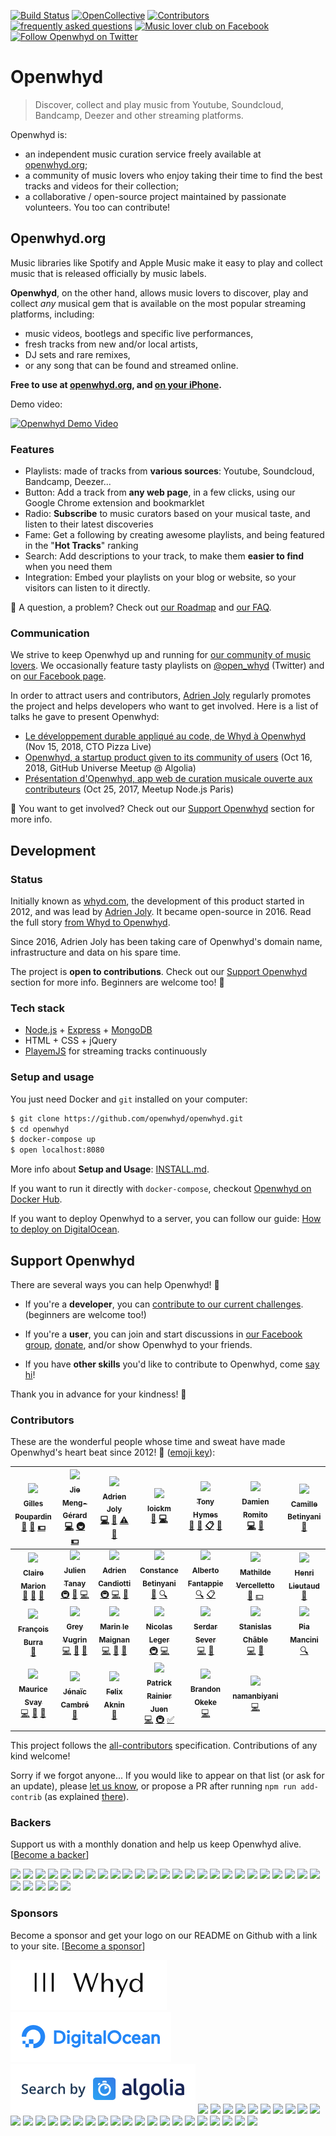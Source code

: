 [![Build Status](https://github.com/openwhyd/openwhyd/workflows/GitHub%20Actions%20Workflow/badge.svg)](https://github.com/openwhyd/openwhyd/actions) [![OpenCollective](https://opencollective.com/openwhyd/backers/badge.svg?style=flat-square)](#backers) [![Contributors](https://img.shields.io/badge/all_contributors-23-brightgreen.svg?style=flat-square)](#contributors) [![frequently asked questions](https://img.shields.io/badge/help-FAQ-ff69b4.svg?style=flat-square)](docs/FAQ.md) [![Music lover club on Facebook](https://img.shields.io/badge/chat-music%20lover%20club-blue.svg?style=flat-square)](https://facebook.com/groups/openwhyd/) [![Follow Openwhyd on Twitter](https://img.shields.io/twitter/follow/open_whyd.svg?style=flat-square&label=Follow)](https://twitter.com/open_whyd)

# Openwhyd

> Discover, collect and play music from Youtube, Soundcloud, Bandcamp, Deezer and other streaming platforms.

Openwhyd is:

- an independent music curation service freely available at [openwhyd.org](https://openwhyd.org);
- a community of music lovers who enjoy taking their time to find the best tracks and videos for their collection;
- a collaborative / open-source project maintained by passionate volunteers. You too can contribute!

## Openwhyd.org

Music libraries like Spotify and Apple Music make it easy to play and collect music that is released officially by music labels.

**Openwhyd**, on the other hand, allows music lovers to discover, play and collect _any_ musical gem that is available on the most popular streaming platforms, including:

- music videos, bootlegs and specific live performances,
- fresh tracks from new and/or local artists,
- DJ sets and rare remixes,
- or any song that can be found and streamed online.

**Free to use at [openwhyd.org](https://openwhyd.org), and [on your iPhone](https://openwhyd.org/iphone).**

Demo video:

[![Openwhyd Demo Video](./docs/img/openwhyd-demo-thumb.png)](https://www.youtube.com/watch?v=aZT8VlTV1YY 'Openwhyd Demo Video')

### Features

- Playlists: made of tracks from **various sources**: Youtube, Soundcloud, Bandcamp, Deezer...
- Button: Add a track from **any web page**, in a few clicks, using our Google Chrome extension and bookmarklet
- Radio: **Subscribe** to music curators based on your musical taste, and listen to their latest discoveries
- Fame: Get a following by creating awesome playlists, and being featured in the "**Hot Tracks**" ranking
- Search: Add descriptions to your track, to make them **easier to find** when you need them
- Integration: Embed your playlists on your blog or website, so your visitors can listen to it directly.

👋 A question, a problem? Check out [our Roadmap](docs/ROADMAP.md) and [our FAQ](docs/FAQ.md).

### Communication

We strive to keep Openwhyd up and running for [our community of music lovers](https://www.facebook.com/groups/openwhyd/). We occasionally feature tasty playlists on [@open_whyd](https://twitter.com/open_whyd) (Twitter) and on [our Facebook page](https://facebook.com/openwhyd).

In order to attract users and contributors, [Adrien Joly](https://github.com/adrienjoly) regularly promotes the project and helps developers who want to get involved. Here is a list of talks he gave to present Openwhyd:

- [Le développement durable appliqué au code, de Whyd à Openwhyd](https://www.youtube.com/watch?v=MA5weD7giNU) (Nov 15, 2018, CTO Pizza Live)
- [Openwhyd, a startup product given to its community of users](https://docs.google.com/presentation/d/1bahmSwu9P5vhcTanWEmQ72OXD5_xqcxwQY4MvWnJlXU) (Oct 16, 2018, GitHub Universe Meetup @ Algolia)
- [Présentation d'Openwhyd, app web de curation musicale ouverte aux contributeurs](https://adrienjoly.com/slides/openwhyd-2017) (Oct 25, 2017, Meetup Node.js Paris)

💪 You want to get involved? Check out our [Support Openwhyd](#support-openwhyd) section for more info.

## Development

### Status

Initially known as [whyd.com](https://whyd.com), the development of this product started in 2012, and was lead by [Adrien Joly](https://github.com/adrienjoly). It became open-source in 2016. Read the full story [from Whyd to Openwhyd](https://medium.com/openwhyd/music-amongst-other-topics-a4f41657d6d).

Since 2016, Adrien Joly has been taking care of Openwhyd's domain name, infrastructure and data on his spare time.

The project is **open to contributions**. Check out our [Support Openwhyd](#support-openwhyd) section for more info. Beginners are welcome too! 🤗

<!--
- Latest stats, analytics and demographics: [Openwhyd data report, mid-october 2017](https://infograph.venngage.com/publish/c74df49b-2d2f-48bc-b9cb-5bc1f5908c37) 🔥
-->

### Tech stack

- [Node.js](https://nodejs.org/) + [Express](https://expressjs.com/) + [MongoDB](https://www.mongodb.com/)
- HTML + CSS + jQuery
- [PlayemJS](https://github.com/adrienjoly/playemjs) for streaming tracks continuously

### Setup and usage

You just need Docker and `git` installed on your computer:

```sh
$ git clone https://github.com/openwhyd/openwhyd.git
$ cd openwhyd
$ docker-compose up
$ open localhost:8080
```

More info about **Setup and Usage**: [INSTALL.md](docs/INSTALL.md).

If you want to run it directly with `docker-compose`, checkout [Openwhyd on Docker Hub](https://hub.docker.com/r/openwhyd/openwhyd).

If you want to deploy Openwhyd to a server, you can follow our guide: [How to deploy on DigitalOcean](docs/howto-deploy-on-digitalocean.md).

## Support Openwhyd

There are several ways you can help Openwhyd! 💓

- If you're a **developer**, you can [contribute to our current challenges](docs/FAQ.md#id-love-to-contribute-to-openwhyd-how-can-i-help). (beginners are welcome too!)

- If you're a **user**, you can join and start discussions in [our Facebook group](https://www.facebook.com/groups/openwhyd/), [donate](https://opencollective.com/openwhyd/donate), and/or show Openwhyd to your friends.

- If you have **other skills** you'd like to contribute to Openwhyd, come [say hi](https://github.com/openwhyd/openwhyd/issues/new?title=Hi,+I+want+to+help!)!

Thank you in advance for your kindness! 🤗

### Contributors

These are the wonderful people whose time and sweat have made Openwhyd's heart beat since 2012! 💓 ([emoji key](https://github.com/kentcdodds/all-contributors#emoji-key)):

<!-- ALL-CONTRIBUTORS-LIST:START - Do not remove or modify this section -->
<!-- prettier-ignore -->
| [<img src="https://d1qb2nb5cznatu.cloudfront.net/users/56004-large?1405472476" width="98px;"/><br /><sub><b>Gilles Poupardin</b></sub>](https://twitter.com/gillespoupardin)<br />[📢](#talk "Talks") [🤔](#ideas "Ideas, Planning, & Feedback") [💵](#financial "Financial") | [<img src="https://avatars0.githubusercontent.com/u/764618?v=4" width="98px;"/><br /><sub><b>Jie Meng-Gérard</b></sub>](https://github.com/jiem)<br />[💻](https://github.com/openwhyd/openwhyd/commits?author=jiem "Code") [🚇](#infra-jiem "Infrastructure (Hosting, Build-Tools, etc)") [💵](#financial-jiem "Financial") | [<img src="https://avatars3.githubusercontent.com/u/531781?v=4" width="98px;"/><br /><sub><b>Adrien Joly</b></sub>](https://adrienjoly.com/now)<br />[💻](https://github.com/openwhyd/openwhyd/commits?author=adrienjoly "Code") [📖](https://github.com/openwhyd/openwhyd/commits?author=adrienjoly "Documentation") [⚠️](https://github.com/openwhyd/openwhyd/commits?author=adrienjoly "Tests") [💬](#question-adrienjoly "Answering Questions") | [<img src="https://avatars3.githubusercontent.com/u/910269?v=4" width="98px;"/><br /><sub><b>loickm</b></sub>](https://github.com/loickm)<br />[🎨](#design-loickm "Design") [💻](https://github.com/openwhyd/openwhyd/commits?author=loickm "Code") | [<img src="https://pbs.twimg.com/profile_images/708991890046246912/TrUSqpzo_400x400.jpg" width="98px;"/><br /><sub><b>Tony Hymes</b></sub>](https://twitter.com/tonyhymes)<br />[📢](#talk "Talks") [📝](#blog "Blogposts") [📋](#eventOrganizing "Event Organizing") [💬](#question "Answering Questions") | [<img src="https://avatars1.githubusercontent.com/u/603808?v=4" width="98px;"/><br /><sub><b>Damien Romito</b></sub>](http://www.choses.fr)<br />[💻](https://github.com/openwhyd/openwhyd/commits?author=damienromito "Code") [🔌](#plugin-damienromito "Plugin/utility libraries") | [<img src="https://www.nikonclub.fr/sites/default/files/styles/dashboard_avatar/public/users/avatars/2018-08/0036_Camille-Betinyani-2_0.jpg?itok=cceSKmUx" width="98px;"/><br /><sub><b>Camille Betinyani</b></sub>](http://www.camillebetinyani.com)<br />[🎨](#design "Design") |
| :---: | :---: | :---: | :---: | :---: | :---: | :---: |
| [<img src="https://cloudinary-a.akamaihd.net/hopwork/image/upload/h_360,w_360,c_thumb,g_face,z_0.4,q_auto,dpr_2.0/wdxqlikzwk4p8fcj1u6k.jpeg" width="98px;"/><br /><sub><b>Claire Marion</b></sub>](https://github.com/cmdcmdcmd)<br />[🎨](#design-cmdcmdcmd "Design") [📝](#blog-cmdcmdcmd "Blogposts") [🤔](#ideas-cmdcmdcmd "Ideas, Planning, & Feedback") | [<img src="https://avatars1.githubusercontent.com/u/1169844?v=4" width="98px;"/><br /><sub><b>Julien Tanay</b></sub>](http://julientanay.com)<br />[🚇](#infra-Djiit "Infrastructure (Hosting, Build-Tools, etc)") [🔧](#tool-Djiit "Tools") [💻](https://github.com/openwhyd/openwhyd/commits?author=Djiit "Code") | [<img src="https://avatars0.githubusercontent.com/u/243268?v=4" width="98px;"/><br /><sub><b>Adrien Candiotti</b></sub>](https://github.com/SkinyMonkey)<br />[🚇](#infra-SkinyMonkey "Infrastructure (Hosting, Build-Tools, etc)") [💻](https://github.com/openwhyd/openwhyd/commits?author=SkinyMonkey "Code") [🤔](#ideas-SkinyMonkey "Ideas, Planning, & Feedback") | [<img src="http://static8.viadeo-static.com/ukTJaFEht8_7xghQiybGR5b-XS0=/300x300/member/002141lujf3ta0qu%3Fts%3D1383075404000" width="98px;"/><br /><sub><b>Constance Betinyani</b></sub>](https://www.linkedin.com/in/constance-betinyani-30b8b95a/)<br />[📝](#blog "Blogposts") [🔍](#fundingFinding "Funding Finding") | [<img src="https://d1qb2nb5cznatu.cloudfront.net/users/28089-large?1489180378" width="98px;"/><br /><sub><b>Alberto Fantappie</b></sub>](https://angel.co/alberto-fantappie)<br />[🔍](#fundingFinding "Funding Finding") [📋](#eventOrganizing "Event Organizing") | [<img src="http://www.doyoubuzz.com/var/users/_/2016/8/31/13/1245112/avatar/1188719/avatar_cp_630.jpg?t=1545569639" width="98px;"/><br /><sub><b>Mathilde Vercelletto</b></sub>](https://www.linkedin.com/in/mathildevercelletto/)<br />[📖](https://github.com/openwhyd/openwhyd/commits?author= "Documentation") [💵](#financial "Financial") | [<img src="https://pbs.twimg.com/profile_images/465242079145099264/NXppNjIg_400x400.png" width="98px;"/><br /><sub><b>Henri Lieutaud</b></sub>](https://github.com/ElBurritoPodrido)<br />[🤔](#ideas-ElBurritoPodrido "Ideas, Planning, & Feedback") |
| [<img src="https://avatars3.githubusercontent.com/u/8008820?v=4" width="98px;"/><br /><sub><b>François Burra</b></sub>](https://github.com/FrancoisBurra)<br />[🤔](#ideas-FrancoisBurra "Ideas, Planning, & Feedback") | [<img src="https://avatars0.githubusercontent.com/u/3294460?v=4" width="98px;"/><br /><sub><b>Grey Vugrin</b></sub>](http://greyvugrin@github.io)<br />[💻](https://github.com/openwhyd/openwhyd/commits?author=greyvugrin "Code") [🐛](https://github.com/openwhyd/openwhyd/issues?q=author%3Agreyvugrin "Bug reports") [🔧](#tool-greyvugrin "Tools") | [<img src="https://avatars3.githubusercontent.com/u/5300654?v=4" width="98px;"/><br /><sub><b>Marin le Maignan</b></sub>](https://github.com/Marinlemaignan)<br />[💻](https://github.com/openwhyd/openwhyd/commits?author=Marinlemaignan "Code") [🐛](https://github.com/openwhyd/openwhyd/issues?q=author%3AMarinlemaignan "Bug reports") [🤔](#ideas-Marinlemaignan "Ideas, Planning, & Feedback") | [<img src="https://media.licdn.com/dms/image/C5603AQFMhpwwbDWWzQ/profile-displayphoto-shrink_800_800/0?e=1546473600&v=beta&t=bijrXeAQKSJoCRybxCoyVgkS0GF_h3GucQVLXu5TKik" width="98px;"/><br /><sub><b>Nicolas Leger</b></sub>](https://github.com/nicolasleger)<br />[🚇](#infra-nicolasleger "Infrastructure (Hosting, Build-Tools, etc)") [💻](https://github.com/openwhyd/openwhyd/commits?author=nicolasleger "Code") | [<img src="https://avatars2.githubusercontent.com/u/1911478?v=4" width="98px;"/><br /><sub><b>Serdar Sever</b></sub>](https://znk.github.io)<br />[💻](https://github.com/openwhyd/openwhyd/commits?author=znk "Code") [🐛](https://github.com/openwhyd/openwhyd/issues?q=author%3Aznk "Bug reports") | [<img src="https://avatars2.githubusercontent.com/u/19236802?v=4" width="98px;"/><br /><sub><b>Stanislas Châble</b></sub>](https://www.linkedin.com/in/stanislas-chable/)<br />[💻](https://github.com/openwhyd/openwhyd/commits?author=Selbahc "Code") [🐛](https://github.com/openwhyd/openwhyd/issues?q=author%3ASelbahc "Bug reports") | [<img src="https://avatars2.githubusercontent.com/u/3671070?v=4" width="98px;"/><br /><sub><b>Pia Mancini</b></sub>](http://piamancini.com)<br />[🔍](#fundingFinding-piamancini "Funding Finding") |
| [<img src="https://avatars2.githubusercontent.com/u/265349?v=4" width="98px;"/><br /><sub><b>Maurice Svay</b></sub>](http://svay.com/)<br />[💻](https://github.com/openwhyd/openwhyd/commits?author=mauricesvay "Code") [🐛](https://github.com/openwhyd/openwhyd/issues?q=author%3Amauricesvay "Bug reports") [🎨](#design-mauricesvay "Design") | [<img src="http://jenaiccambre.com/static/jenaic_cambre.7ab05dc2.jpg" width="98px;"/><br /><sub><b>Jénaïc Cambré</b></sub>](http://www.kadiks.net)<br />[💬](#question-kadiks "Answering Questions") | [<img src="https://i.imgur.com/wjtYzX4.jpg" width="98px;"/><br /><sub><b>Felix Aknin</b></sub>](https://www.linkedin.com/in/felix-aknin-61b72597/)<br />[💬](#question "Answering Questions") | [<img src="https://media.licdn.com/dms/image/C4D03AQH19-cggJnutA/profile-displayphoto-shrink_800_800/0?e=1546473600&v=beta&t=fHtEddqYGfuvvn7x4gKeSeLaot89o6OYFn5FFF54cIw" width="98px;"/><br /><sub><b>Patrick Rainier Juen</b></sub>](https://github.com/uLan08)<br />[💻](https://github.com/openwhyd/openwhyd/commits?author=uLan08 "Code") [🚇](#infra-uLan08 "Infrastructure (Hosting, Build-Tools, etc)") [✅](#tutorial-uLan08 "Tutorials") | [<img src="https://avatars1.githubusercontent.com/u/9751243?v=4" width="98px;"/><br /><sub><b>Brandon Okeke</b></sub>](http://brawrdon.com)<br />[💻](https://github.com/openwhyd/openwhyd/commits?author=Brawrdon "Code") | [<img src="https://avatars2.githubusercontent.com/u/43063269?v=4" width="98px;"/><br /><sub><b>namanbiyani</b></sub>](https://github.com/namanbiyani)<br />[💻](https://github.com/openwhyd/openwhyd/commits?author=namanbiyani "Code") |

<!-- ALL-CONTRIBUTORS-LIST:END -->

This project follows the [all-contributors](https://github.com/kentcdodds/all-contributors) specification. Contributions of any kind welcome!

Sorry if we forgot anyone... If you would like to appear on that list (or ask for an update), please [let us know](https://github.com/openwhyd/openwhyd/issues/new?title=Please+add+me+as+a+contributor), or propose a PR after running `npm run add-contrib` (as explained [there](https://www.npmjs.com/package/all-contributors-cli)).

### Backers

Support us with a monthly donation and help us keep Openwhyd alive. [[Become a backer](https://opencollective.com/openwhyd#backer)]

<a href="https://opencollective.com/openwhyd/backer/0/website" target="_blank"><img src="https://opencollective.com/openwhyd/backer/0/avatar.svg"></a>
<a href="https://opencollective.com/openwhyd/backer/1/website" target="_blank"><img src="https://opencollective.com/openwhyd/backer/1/avatar.svg"></a>
<a href="https://opencollective.com/openwhyd/backer/2/website" target="_blank"><img src="https://opencollective.com/openwhyd/backer/2/avatar.svg"></a>
<a href="https://opencollective.com/openwhyd/backer/3/website" target="_blank"><img src="https://opencollective.com/openwhyd/backer/3/avatar.svg"></a>
<a href="https://opencollective.com/openwhyd/backer/4/website" target="_blank"><img src="https://opencollective.com/openwhyd/backer/4/avatar.svg"></a>
<a href="https://opencollective.com/openwhyd/backer/5/website" target="_blank"><img src="https://opencollective.com/openwhyd/backer/5/avatar.svg"></a>
<a href="https://opencollective.com/openwhyd/backer/6/website" target="_blank"><img src="https://opencollective.com/openwhyd/backer/6/avatar.svg"></a>
<a href="https://opencollective.com/openwhyd/backer/7/website" target="_blank"><img src="https://opencollective.com/openwhyd/backer/7/avatar.svg"></a>
<a href="https://opencollective.com/openwhyd/backer/8/website" target="_blank"><img src="https://opencollective.com/openwhyd/backer/8/avatar.svg"></a>
<a href="https://opencollective.com/openwhyd/backer/9/website" target="_blank"><img src="https://opencollective.com/openwhyd/backer/9/avatar.svg"></a>
<a href="https://opencollective.com/openwhyd/backer/10/website" target="_blank"><img src="https://opencollective.com/openwhyd/backer/10/avatar.svg"></a>
<a href="https://opencollective.com/openwhyd/backer/11/website" target="_blank"><img src="https://opencollective.com/openwhyd/backer/11/avatar.svg"></a>
<a href="https://opencollective.com/openwhyd/backer/12/website" target="_blank"><img src="https://opencollective.com/openwhyd/backer/12/avatar.svg"></a>
<a href="https://opencollective.com/openwhyd/backer/13/website" target="_blank"><img src="https://opencollective.com/openwhyd/backer/13/avatar.svg"></a>
<a href="https://opencollective.com/openwhyd/backer/14/website" target="_blank"><img src="https://opencollective.com/openwhyd/backer/14/avatar.svg"></a>
<a href="https://opencollective.com/openwhyd/backer/15/website" target="_blank"><img src="https://opencollective.com/openwhyd/backer/15/avatar.svg"></a>
<a href="https://opencollective.com/openwhyd/backer/16/website" target="_blank"><img src="https://opencollective.com/openwhyd/backer/16/avatar.svg"></a>
<a href="https://opencollective.com/openwhyd/backer/17/website" target="_blank"><img src="https://opencollective.com/openwhyd/backer/17/avatar.svg"></a>
<a href="https://opencollective.com/openwhyd/backer/18/website" target="_blank"><img src="https://opencollective.com/openwhyd/backer/18/avatar.svg"></a>
<a href="https://opencollective.com/openwhyd/backer/19/website" target="_blank"><img src="https://opencollective.com/openwhyd/backer/19/avatar.svg"></a>
<a href="https://opencollective.com/openwhyd/backer/20/website" target="_blank"><img src="https://opencollective.com/openwhyd/backer/20/avatar.svg"></a>
<a href="https://opencollective.com/openwhyd/backer/21/website" target="_blank"><img src="https://opencollective.com/openwhyd/backer/21/avatar.svg"></a>
<a href="https://opencollective.com/openwhyd/backer/22/website" target="_blank"><img src="https://opencollective.com/openwhyd/backer/22/avatar.svg"></a>
<a href="https://opencollective.com/openwhyd/backer/23/website" target="_blank"><img src="https://opencollective.com/openwhyd/backer/23/avatar.svg"></a>
<a href="https://opencollective.com/openwhyd/backer/24/website" target="_blank"><img src="https://opencollective.com/openwhyd/backer/24/avatar.svg"></a>
<a href="https://opencollective.com/openwhyd/backer/25/website" target="_blank"><img src="https://opencollective.com/openwhyd/backer/25/avatar.svg"></a>
<a href="https://opencollective.com/openwhyd/backer/26/website" target="_blank"><img src="https://opencollective.com/openwhyd/backer/26/avatar.svg"></a>
<a href="https://opencollective.com/openwhyd/backer/27/website" target="_blank"><img src="https://opencollective.com/openwhyd/backer/27/avatar.svg"></a>
<a href="https://opencollective.com/openwhyd/backer/28/website" target="_blank"><img src="https://opencollective.com/openwhyd/backer/28/avatar.svg"></a>
<a href="https://opencollective.com/openwhyd/backer/29/website" target="_blank"><img src="https://opencollective.com/openwhyd/backer/29/avatar.svg"></a>

### Sponsors

Become a sponsor and get your logo on our README on Github with a link to your site. [[Become a sponsor](https://opencollective.com/openwhyd#sponsor)]

<a href="https://whyd.com/" target="_blank"><img alt="Whyd is the company that founded this service, donated the source code and still pays for distribution on Apple's App Store" src="docs/img/sponsor-whyd-smaller.png"></a>
<a href="https://www.digitalocean.com/" target="_blank"><img alt="DigitalOcean has kindly offered us one year worth of hosting, to help us maintain our open-source development effort" src="docs/img/sponsor-digitalocean.png"></a>
<a href="https://www.algolia.com/" target="_blank"><img alt="Algolia has been kindly providing our users with blazing-fast track search for years" src="docs/img/sponsor-algolia.png"></a>
<a href="https://opencollective.com/openwhyd/sponsor/0/website" target="_blank"><img src="https://opencollective.com/openwhyd/sponsor/0/avatar.svg"></a>
<a href="https://opencollective.com/openwhyd/sponsor/1/website" target="_blank"><img src="https://opencollective.com/openwhyd/sponsor/1/avatar.svg"></a>
<a href="https://opencollective.com/openwhyd/sponsor/2/website" target="_blank"><img src="https://opencollective.com/openwhyd/sponsor/2/avatar.svg"></a>
<a href="https://opencollective.com/openwhyd/sponsor/3/website" target="_blank"><img src="https://opencollective.com/openwhyd/sponsor/3/avatar.svg"></a>
<a href="https://opencollective.com/openwhyd/sponsor/4/website" target="_blank"><img src="https://opencollective.com/openwhyd/sponsor/4/avatar.svg"></a>
<a href="https://opencollective.com/openwhyd/sponsor/5/website" target="_blank"><img src="https://opencollective.com/openwhyd/sponsor/5/avatar.svg"></a>
<a href="https://opencollective.com/openwhyd/sponsor/6/website" target="_blank"><img src="https://opencollective.com/openwhyd/sponsor/6/avatar.svg"></a>
<a href="https://opencollective.com/openwhyd/sponsor/7/website" target="_blank"><img src="https://opencollective.com/openwhyd/sponsor/7/avatar.svg"></a>
<a href="https://opencollective.com/openwhyd/sponsor/8/website" target="_blank"><img src="https://opencollective.com/openwhyd/sponsor/8/avatar.svg"></a>
<a href="https://opencollective.com/openwhyd/sponsor/9/website" target="_blank"><img src="https://opencollective.com/openwhyd/sponsor/9/avatar.svg"></a>
<a href="https://opencollective.com/openwhyd/sponsor/10/website" target="_blank"><img src="https://opencollective.com/openwhyd/sponsor/10/avatar.svg"></a>
<a href="https://opencollective.com/openwhyd/sponsor/11/website" target="_blank"><img src="https://opencollective.com/openwhyd/sponsor/11/avatar.svg"></a>
<a href="https://opencollective.com/openwhyd/sponsor/12/website" target="_blank"><img src="https://opencollective.com/openwhyd/sponsor/12/avatar.svg"></a>
<a href="https://opencollective.com/openwhyd/sponsor/13/website" target="_blank"><img src="https://opencollective.com/openwhyd/sponsor/13/avatar.svg"></a>
<a href="https://opencollective.com/openwhyd/sponsor/14/website" target="_blank"><img src="https://opencollective.com/openwhyd/sponsor/14/avatar.svg"></a>
<a href="https://opencollective.com/openwhyd/sponsor/15/website" target="_blank"><img src="https://opencollective.com/openwhyd/sponsor/15/avatar.svg"></a>
<a href="https://opencollective.com/openwhyd/sponsor/16/website" target="_blank"><img src="https://opencollective.com/openwhyd/sponsor/16/avatar.svg"></a>
<a href="https://opencollective.com/openwhyd/sponsor/17/website" target="_blank"><img src="https://opencollective.com/openwhyd/sponsor/17/avatar.svg"></a>
<a href="https://opencollective.com/openwhyd/sponsor/18/website" target="_blank"><img src="https://opencollective.com/openwhyd/sponsor/18/avatar.svg"></a>
<a href="https://opencollective.com/openwhyd/sponsor/19/website" target="_blank"><img src="https://opencollective.com/openwhyd/sponsor/19/avatar.svg"></a>
<a href="https://opencollective.com/openwhyd/sponsor/20/website" target="_blank"><img src="https://opencollective.com/openwhyd/sponsor/20/avatar.svg"></a>
<a href="https://opencollective.com/openwhyd/sponsor/21/website" target="_blank"><img src="https://opencollective.com/openwhyd/sponsor/21/avatar.svg"></a>
<a href="https://opencollective.com/openwhyd/sponsor/22/website" target="_blank"><img src="https://opencollective.com/openwhyd/sponsor/22/avatar.svg"></a>
<a href="https://opencollective.com/openwhyd/sponsor/23/website" target="_blank"><img src="https://opencollective.com/openwhyd/sponsor/23/avatar.svg"></a>
<a href="https://opencollective.com/openwhyd/sponsor/24/website" target="_blank"><img src="https://opencollective.com/openwhyd/sponsor/24/avatar.svg"></a>
<a href="https://opencollective.com/openwhyd/sponsor/25/website" target="_blank"><img src="https://opencollective.com/openwhyd/sponsor/25/avatar.svg"></a>
<a href="https://opencollective.com/openwhyd/sponsor/26/website" target="_blank"><img src="https://opencollective.com/openwhyd/sponsor/26/avatar.svg"></a>
<a href="https://opencollective.com/openwhyd/sponsor/27/website" target="_blank"><img src="https://opencollective.com/openwhyd/sponsor/27/avatar.svg"></a>
<a href="https://opencollective.com/openwhyd/sponsor/28/website" target="_blank"><img src="https://opencollective.com/openwhyd/sponsor/28/avatar.svg"></a>
<a href="https://opencollective.com/openwhyd/sponsor/29/website" target="_blank"><img src="https://opencollective.com/openwhyd/sponsor/29/avatar.svg"></a>
